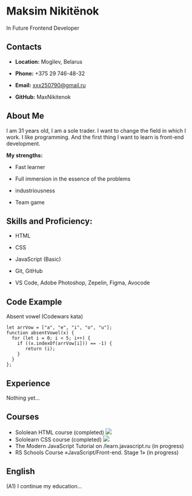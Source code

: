 # **Maksim Nikitёnok**

In Future Frontend Developer

## **Contacts**

 * **Location:** Mogilev, Belarus

 * **Phone:** +375 29 746-48-32

 * **Email:** xxx250790@gmail.ru

 * **GitHub:** MaxNikitenok

 ## **About Me**


 I am 31 years old, I am a sole trader. I want to change the field in which I work. I like programming. And the first thing I want to learn is front-end development.

**My strengths:**

 * Fast learner

 * Full immersion in the essence of the problems

 * industriousness

 * Team game

 ## **Skills and Proficiency:**

 * HTML

 * CSS

 * JavaScript (Basic)

 * Git, GitHub
 
 * VS Code, Adobe Photoshop, Zepelin, Figma, Avocode

 ## **Code Example**
 Absent vowel (Codewars kata) 

```
let arrVow = ["a", "e", "i", "o", "u"];
function absentVowel(x) {
  for (let i = 0; i < 5; i++) {
    if ((x.indexOf(arrVow[i])) == -1) {
       return (i);
    }
  } 
};
```

## **Experience**

Nothing yet…

## **Courses**

 * Sololean HTML course (completed)
 ![](https://www.sololearn.com/Certificate/1014-3550911/jpg/)
 * Sololearn CSS course (completed)
 ![](https://www.sololearn.com/Certificate/1023-3550911/jpg/)
 * The Modern JavaScript Tutorial on /learn.javascript.ru (in progress)
 * RS Schools Course «JavaScript/Front-end. Stage 1» (in progress)


## **English**

(A1) I continue my education...
